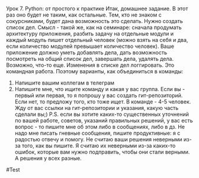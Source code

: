 Урок 7. Python: от простого к практике
Итак, домашнее задание. В этот раз оно будет не таким, как остальные. Тем, кто не знаком с сокурсниками, будет дана возможность это сделать.
Нужно создать список дел. Смысл - такой же, как на семинаре: сначала продумать архитектуру приложения, разбить задачу на отдельные модули и каждый модуль пишет отдельный человек (можно взять на себя и два, если количество модулей превышает количество человек).
Ваше приложение должно уметь добавлять дела, дать возможность посмотреть на общий список дел, завершать дела, удалять дела. Возможно, что-то еще. Изменения в списке дел логгировать.
Это командная работа. Поэтому варианты, как объединиться в команды:
1. Напишите вашим коллегам в телеграм
2. Напишите мне, что ищите команду и какая у вас группа. Если вы - первый или первая, то я попрошу у вас создать гит-репозиторий. Если нет, то предложу того, кто тоже ищет.
В команде - 4-5 человек.
Жду от вас ссылки на гит-репозитории и указания, какую часть сделали вы;)
P.S. если вы хотите каких-то существенных уточнений по вашей работе, советов, указаний правильных решений, у вас есть вопрос - то пишите мне об этом либо в сообщениях, либо в дз. Не надо мне писать гневные сообщения, пишите продуктивные: я с радостью отвечу и помогу. Не считаю ваши решения неверными из-за того, как вы пишите. Я считаю их неверными из-за каких-то ошибок, которые вам нужно подправить, чтобы они стали верными. А решения у всех разные.

#Test
